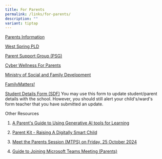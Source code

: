 ```yaml
---
title: For Parents
permalink: /links/for-parents/
description: ""
variant: tiptap
---
```

<p><a href="https://westspringsec.moe.edu.sg/resource/parents-information/" rel="noopener noreferrer nofollow" target="_blank">Parents Information</a>
</p>
<p><a href="https://sites.google.com/moe.edu.sg/wssspdlp/home" rel="noopener noreferrer nofollow" target="_blank">West Spring PLD</a>
</p>
<p><a href="https://westspringsec.moe.edu.sg/parents/parent-support-group-psg/" rel="noopener noreferrer nofollow" target="_blank">Parent Support Group (PSG)</a>
</p>
<p><a href="https://westspringsec.moe.edu.sg/parents/cyber-wellness-for-parents/" rel="noopener noreferrer nofollow" target="_blank">Cyber Wellness For Parents</a>
</p>
<p><a href="https://www.msf.gov.sg/Pages/default.aspx" rel="noopener noreferrer nofollow" target="_blank">Ministry of Social and Family Development</a>
</p>
<p><a href="https://www.msf.gov.sg/media-room/Pages/FamilyMatters-Factsheet.aspx" rel="noopener noreferrer nofollow" target="_blank">FamilyMatters!</a>
</p>
<p><a href="https://pg.moe.edu.sg/forms/sdf" rel="noopener noreferrer nofollow" target="_blank">Student Details Form (SDF)</a> You
may use this form to update student/parent details with the school. However,
you should still alert your child's/ward's form teacher that you have submitted
an update.</p>
<p></p>
<p>Other Resources</p>
<ol data-tight="true" class="tight">
<li>
<p><a href="https://file.go.gov.sg/parent-guide-genai.pdf" rel="noopener noreferrer nofollow" target="_blank">A Parent's Guide to Using Generative AI tools for Learning</a>
</p>
</li>
<li>
<p><a href="/files/Parent_Kit___Raising_A_Digitally_Smart_Child.pdf" rel="noopener nofollow" target="_blank">Parent Kit - Raising A Digitally Smart Child</a>
</p>
</li>
<li>
<p><a href="https://www.westspringsec.moe.edu.sg/meet-the-parents-session/" rel="noopener nofollow" target="_blank">Meet the Parents Session (MTPS) on Friday, 25 October 2024</a>
</p>
</li>
<li>
<p><a href="/files/Guide_to_Joining_Microsoft_Teams_Meeting__PARENTS_.pdf" rel="noopener nofollow" target="_blank">Guide to Joining Microsoft Teams Meeting (Parents)</a>
</p>
</li>
</ol>
<p></p>